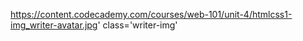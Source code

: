 https://content.codecademy.com/courses/web-101/unit-4/htmlcss1-img_writer-avatar.jpg' class='writer-img'
